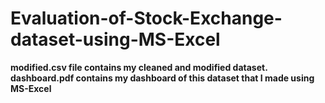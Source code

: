 # Evaluation-of-Stock-Exchange-dataset-using-MS-Excel

**modified.csv file contains my cleaned and modified dataset.**
**dashboard.pdf contains my dashboard of this dataset that I made using MS-Excel**
